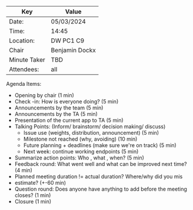 | Key | Value |
| --- | --- |
| Date: | 05/03/2024 |
| Time: | 14:45 |
| Location: | DW PC1 C9 |
| Chair | Benjamin Dockx |
| Minute Taker | TBD |
| Attendees: | all |

Agenda Items:
- Opening by chair (1 min)
- Check -in: How is everyone doing? (5 min)
- Announcements by the team (5 min)
- Announcements by the TA (5 min)
- Presentation of the current app to TA (5 min)  
- Talking Points: (Inform/ brainstorm/ decision making/ discuss)
    - <Agenda item> Issue use (weights, distribution, announcement) (5 min)
    - <Agenda item> Milestone not reached (why, avoiding) (10 min)
    - <Agenda item> Future planning + deadlines (make sure we're on track) (5 min)
    - <Agenda item> Next week: continue working endpoints (5 min)
- Summarize action points: Who , what , when? (5 min)
- Feedback round: What went well and what can be improved next time? (4 min)
- Planned meeting duration != actual duration? Where/why did you mis
- estimate? (+-60 min)
- Question round: Does anyone have anything to add before the meeting closes? (1 min)
- Closure (1 min)